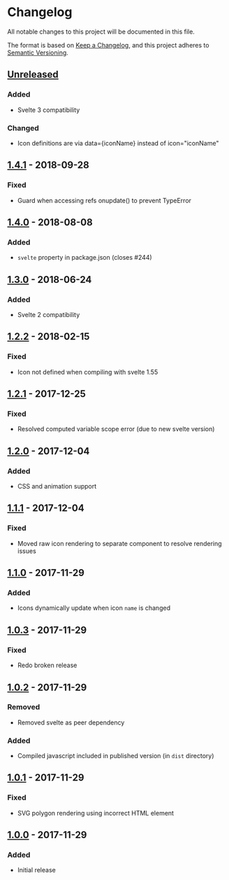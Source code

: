 # Changelog
All notable changes to this project will be documented in this file.

The format is based on [Keep a Changelog](https://keepachangelog.com/en/1.0.0/),
and this project adheres to [Semantic Versioning](https://semver.org/spec/v2.0.0.html).

## [Unreleased]
### Added
- Svelte 3 compatibility

### Changed
- Icon definitions are via data={iconName} instead of icon="iconName" 

## [1.4.1] - 2018-09-28
### Fixed
- Guard when accessing refs onupdate() to prevent TypeError

## [1.4.0] - 2018-08-08
### Added
- `svelte` property in package.json (closes #244)

## [1.3.0] - 2018-06-24
### Added
- Svelte 2 compatibility

## [1.2.2] - 2018-02-15
### Fixed
- Icon not defined when compiling with svelte 1.55

## [1.2.1] - 2017-12-25
### Fixed
- Resolved computed variable scope error (due to new svelte version) 

## [1.2.0] - 2017-12-04
### Added
- CSS and animation support

## [1.1.1] - 2017-12-04
### Fixed
- Moved raw icon rendering to separate component to resolve rendering issues

## [1.1.0] - 2017-11-29
### Added
- Icons dynamically update when icon `name` is changed

## [1.0.3] - 2017-11-29
### Fixed
- Redo broken release

## [1.0.2] - 2017-11-29
### Removed
- Removed svelte as peer dependency
### Added
- Compiled javascript included in published version (in `dist` directory)

## [1.0.1] - 2017-11-29
### Fixed
- SVG polygon rendering using incorrect HTML element

## [1.0.0] - 2017-11-29
### Added
- Initial release

[Unreleased]:  https://github.com/RobBrazier/svelte-awesome/compare/v1.4.1...HEAD
[1.4.1]: https://github.com/RobBrazier/svelte-awesome/compare/v1.4.1...v1.4.1
[1.4.0]: https://github.com/RobBrazier/svelte-awesome/compare/v1.3.0...v1.4.0
[1.3.0]: https://github.com/RobBrazier/svelte-awesome/compare/v1.2.2...v1.3.0
[1.2.2]: https://github.com/RobBrazier/svelte-awesome/compare/v1.2.1...v1.2.2
[1.2.1]: https://github.com/RobBrazier/svelte-awesome/compare/v1.2.0...v1.2.1
[1.2.0]: https://github.com/RobBrazier/svelte-awesome/compare/v1.1.1...v1.2.0
[1.1.1]: https://github.com/RobBrazier/svelte-awesome/compare/v1.1.0...v1.1.1
[1.1.0]: https://github.com/RobBrazier/svelte-awesome/compare/v1.0.3...v1.1.0
[1.0.3]: https://github.com/RobBrazier/svelte-awesome/compare/v1.0.2...v1.0.3
[1.0.2]: https://github.com/RobBrazier/svelte-awesome/compare/v1.0.1...v1.0.2
[1.0.1]: https://github.com/RobBrazier/svelte-awesome/compare/v1.0.0...v1.0.1
[1.0.0]: https://github.com/RobBrazier/svelte-awesome/releases/tag/v1.0.0
